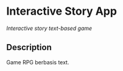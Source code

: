 # Interactive Story App

_Interactive story text-based game_

## Description

Game RPG berbasis text.